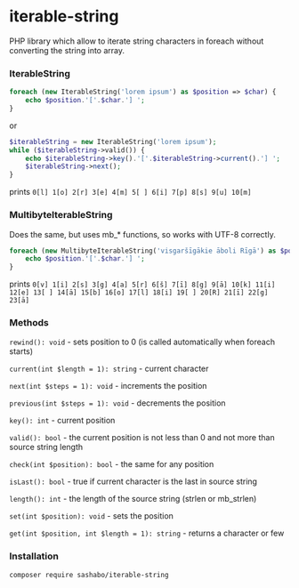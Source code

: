 # iterable-string
PHP library which allow to iterate string characters in foreach without 
converting the string into array.

### IterableString

```php
foreach (new IterableString('lorem ipsum') as $position => $char) {
    echo $position.'['.$char.'] ';
}
```

or

```php
$iterableString = new IterableString('lorem ipsum');
while ($iterableString->valid()) {
    echo $iterableString->key().'['.$iterableString->current().'] ';
    $iterableString->next();
}
```

prints `0[l] 1[o] 2[r] 3[e] 4[m] 5[ ] 6[i] 7[p] 8[s] 9[u] 10[m]`

### MultibyteIterableString

Does the same, but uses mb_* functions, so works with UTF-8 correctly.

```php
foreach (new MultibyteIterableString('visgaršīgākie āboli Rīgā') as $position => $char) {
    echo $position.'['.$char.'] ';
}
```

prints `0[v] 1[i] 2[s] 3[g] 4[a] 5[r] 6[š] 7[ī] 8[g] 9[ā] 10[k] 11[i] 12[e] 13[ ] 14[ā] 15[b] 16[o] 17[l] 18[i] 19[ ] 20[R] 21[ī] 22[g] 23[ā]`

### Methods

`rewind(): void` - sets position to 0 (is called automatically when foreach starts)

`current(int $length = 1): string` - current character

`next(int $steps = 1): void` - increments the position

`previous(int $steps = 1): void` - decrements the position

`key(): int` - current position

`valid(): bool` - the current position is not less than 0 and not more than source string length

`check(int $position): bool` - the same for any position

`isLast(): bool` - true if current character is the last in source string

`length(): int` - the length of the source string (strlen or mb_strlen)

`set(int $position): void` - sets the position

`get(int $position, int $length = 1): string` - returns a character or few

### Installation

`composer require sashabo/iterable-string`